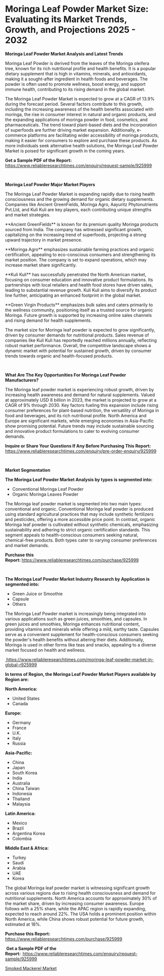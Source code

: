 <p><h1>Moringa Leaf Powder Market Size: Evaluating its Market Trends, Growth, and Projections 2025 - 2032</h1></p><p><strong>Moringa Leaf Powder Market Analysis and Latest Trends</strong></p>
<p><p>Moringa Leaf Powder is derived from the leaves of the Moringa oleifera tree, known for its rich nutritional profile and health benefits. It is a popular dietary supplement that is high in vitamins, minerals, and antioxidants, making it a sought-after ingredient in health foods and beverages. The powder is often used to promote wellness, boost energy, and support immune health, contributing to its rising demand in the global market.</p><p>The Moringa Leaf Powder Market is expected to grow at a CAGR of 13.9% during the forecast period. Several factors contribute to this growth, including the increasing awareness of the health benefits associated with moringa, the rise in consumer interest in natural and organic products, and the expanding applications of moringa powder in food, cosmetics, and pharmaceuticals. The trend toward plant-based diets and the incorporation of superfoods are further driving market expansion. Additionally, e-commerce platforms are facilitating wider accessibility of moringa products, making it easier for consumers to explore and purchase these products. As more individuals seek alternative health solutions, the Moringa Leaf Powder Market is poised for significant growth in the coming years.</p></p>
<p><strong>Get a Sample PDF of the Report:&nbsp;</strong> <a href="https://www.reliableresearchtimes.com/enquiry/request-sample/925999?utm_campaign=2175&utm_medium=2&utm_source=Github&utm_content=ia&utm_term=14022025&utm_id=moringa-leaf-powder">https://www.reliableresearchtimes.com/enquiry/request-sample/925999</a></p>
<p>&nbsp;</p>
<p><strong>Moringa Leaf Powder Major Market Players</strong></p>
<p><p>The Moringa Leaf Powder Market is expanding rapidly due to rising health consciousness and the growing demand for organic dietary supplements. Companies like Ancient GreenFields, Moringa Agro, Aayuritz Phytonutrients Pvt.Ltd, and Kuli Kuli are key players, each contributing unique strengths and market strategies.</p><p>**Ancient GreenFields** is known for its premium quality Moringa products sourced from India. The company has witnessed significant growth, capitalizing on the increasing trend of superfoods, projecting a strong upward trajectory in market presence.</p><p>**Moringa Agro** emphasizes sustainable farming practices and organic certification, appealing to eco-conscious consumers and strengthening its market position. The company is set to expand operations, which may increase market share significantly.</p><p>**Kuli Kuli** has successfully penetrated the North American market, focusing on consumer education and innovative product formulations. Its partnerships with local retailers and health food stores have driven sales, leading to substantial revenue growth. Kuli Kuli aims to diversify its product line further, anticipating an enhanced footprint in the global market.</p><p>**Green Virgin Products** emphasizes bulk sales and caters primarily to the wellness community, positioning itself as a trusted source for organic Moringa. Future growth is supported by increasing online sales channels and rising demand for health supplements.</p><p>The market size for Moringa leaf powder is expected to grow significantly, driven by consumer demands for nutritional products. Sales revenue of companies like Kuli Kuli has reportedly reached millions annually, reflecting robust market performance. Overall, the competitive landscape shows a dynamic market with potential for sustained growth, driven by consumer trends towards organic and health-focused products.</p></p>
<p>&nbsp;</p>
<p><strong>What Are The Key Opportunities For Moringa Leaf Powder Manufacturers?</strong></p>
<p><p>The Moringa leaf powder market is experiencing robust growth, driven by increasing health awareness and demand for natural supplements. Valued at approximately USD 8 billion in 2023, the market is projected to grow at a CAGR of 9% through 2030. Key factors fueling this expansion include rising consumer preferences for plant-based nutrition, the versatility of Moringa in food and beverages, and its rich nutritional profile. North America and Europe are significant markets, while emerging economies in Asia-Pacific show promising potential. Future trends may include sustainable sourcing and innovative product formulations to cater to evolving consumer demands.</p></p>
<p><strong>Inquire or Share Your Questions If Any Before Purchasing This Report:</strong> <a href="https://www.reliableresearchtimes.com/enquiry/pre-order-enquiry/925999?utm_campaign=2175&utm_medium=2&utm_source=Github&utm_content=ia&utm_term=14022025&utm_id=moringa-leaf-powder">https://www.reliableresearchtimes.com/enquiry/pre-order-enquiry/925999</a></p>
<p>&nbsp;</p>
<p><strong>Market Segmentation</strong></p>
<p><strong>The Moringa Leaf Powder Market Analysis by types is segmented into:</strong></p>
<p><ul><li>Conventional Moringa Leaf Powder</li><li>Organic Moringa Leaves Powder</li></ul></p>
<p><p>The Moringa leaf powder market is segmented into two main types: conventional and organic. Conventional Moringa leaf powder is produced using standard agricultural practices that may include synthetic fertilizers and pesticides, offering a more accessible price point. In contrast, organic Moringa leaf powder is cultivated without synthetic chemicals, emphasizing sustainability and adhering to strict organic certification standards. This segment appeals to health-conscious consumers seeking natural, chemical-free products. Both types cater to varying consumer preferences and market demands.</p></p>
<p><strong>Purchase this Report:&nbsp;</strong><a href="https://www.reliableresearchtimes.com/purchase/925999?utm_campaign=2175&utm_medium=2&utm_source=Github&utm_content=ia&utm_term=14022025&utm_id=moringa-leaf-powder">https://www.reliableresearchtimes.com/purchase/925999</a></p>
<p>&nbsp;</p>
<p><strong>The Moringa Leaf Powder Market Industry Research by Application is segmented into:</strong></p>
<p><ul><li>Green Juice or Smoothie</li><li>Capsule</li><li>Others</li></ul></p>
<p><p>The Moringa Leaf Powder market is increasingly being integrated into various applications such as green juices, smoothies, and capsules. In green juices and smoothies, Moringa enhances nutritional content, providing vitamins and minerals while offering a mild, earthy taste. Capsules serve as a convenient supplement for health-conscious consumers seeking the powder's health benefits without altering their diets. Additionally, Moringa is used in other forms like teas and snacks, appealing to a diverse market focused on health and wellness.</p></p>
<p><a href="https://www.reliableresearchtimes.com/moringa-leaf-powder-market-in-global-r925999?utm_campaign=2175&utm_medium=2&utm_source=Github&utm_content=ia&utm_term=14022025&utm_id=moringa-leaf-powder">&nbsp;https://www.reliableresearchtimes.com/moringa-leaf-powder-market-in-global-r925999</a></p>
<p><strong>In terms of Region, the Moringa Leaf Powder Market Players available by Region are:</strong></p>
<p>
    <p> <strong> North America: </strong>
        <ul>
            <li>United States</li>
            <li>Canada</li>
        </ul>
        </p> 
    <p> <strong> Europe: </strong>
        <ul>
            <li>Germany</li>
            <li>France</li>
            <li>U.K.</li>
            <li>Italy</li>
            <li>Russia</li>
        </ul>
        </p> 
    <p> <strong> Asia-Pacific: </strong>
        <ul>
            <li>China</li>
            <li>Japan</li>
            <li>South Korea</li>
            <li>India</li>
            <li>Australia</li>
            <li>China Taiwan</li>
            <li>Indonesia</li>
            <li>Thailand</li>
            <li>Malaysia</li>
        </ul>
        </p> 
    <p> <strong> Latin America: </strong>
        <ul>
            <li>Mexico</li>
            <li>Brazil</li>
            <li>Argentina Korea</li>
            <li>Colombia</li>
        </ul>
        </p> 
    <p> <strong> Middle East & Africa: </strong>
        <ul>
            <li>Turkey</li>
            <li>Saudi</li>
            <li>Arabia</li>
            <li>UAE</li>
            <li>Korea</li>
        </ul>
    </p>
    </p>
<p><p>The global Moringa leaf powder market is witnessing significant growth across various regions due to rising health consciousness and demand for nutritional supplements. North America accounts for approximately 30% of the market share, driven by increasing consumer awareness. Europe follows with a 25% share, while the APAC region is rapidly expanding, expected to reach around 22%. The USA holds a prominent position within North America, while China shows robust potential for future growth, estimated at 18%.</p></p>
<p><strong>Purchase this Report: </strong><a href="https://www.reliableresearchtimes.com/purchase/925999?utm_campaign=2175&utm_medium=2&utm_source=Github&utm_content=ia&utm_term=14022025&utm_id=moringa-leaf-powder">https://www.reliableresearchtimes.com/purchase/925999</a></p>
<p>&nbsp;<strong>Get a Sample PDF of the Report:&nbsp;&nbsp;</strong><a href="https://www.reliableresearchtimes.com/enquiry/request-sample/925999?utm_campaign=2175&utm_medium=2&utm_source=Github&utm_content=ia&utm_term=14022025&utm_id=moringa-leaf-powder">https://www.reliableresearchtimes.com/enquiry/request-sample/925999</a></p>
<p><strong></strong></p>
<p><p><a href="https://github.com/jerhoskinson197676/Market-Research-Report-List-1/blob/main/smoked-mackerel-market.md?utm_campaign=2175&utm_medium=2&utm_source=Github&utm_content=ia&utm_term=14022025&utm_id=moringa-leaf-powder">Smoked Mackerel Market</a></p></p>